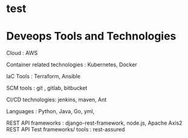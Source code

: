 # test


# Deveops Tools and Technologies

Cloud : AWS

Container related technologies : Kubernetes, Docker


IaC Tools : Terraform, Ansible

SCM tools : git , gitlab, bitbucket

CI/CD technologies:  jenkins, maven, Ant

Languages : Python, Java, Go, yml, 

REST API frameworks :  django-rest-framework, node.js, Apache Axis2
REST API Test frameworks/ tools : rest-assured



